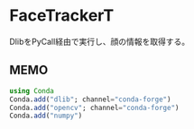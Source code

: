 # FaceTrackerT

DlibをPyCall経由で実行し、顔の情報を取得する。

## MEMO

```julia
using Conda
Conda.add("dlib"; channel="conda-forge")
Conda.add("opencv"; channel="conda-forge")
Conda.add("numpy")
```